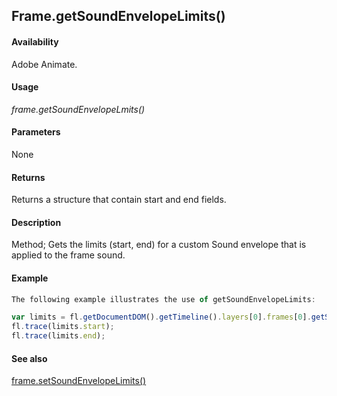 ## Frame.getSoundEnvelopeLimits()

#### Availability

Adobe Animate.

#### Usage

*frame.getSoundEnvelopeLmits()*

#### Parameters

None

#### Returns

Returns a structure that contain start and end fields.

#### Description

Method; Gets the limits (start, end) for a custom Sound envelope that is applied to the frame sound.

#### Example

```javascript
The following example illustrates the use of getSoundEnvelopeLimits:

var limits = fl.getDocumentDOM().getTimeline().layers[0].frames[0].getSoundEnvelopeLimits(); 
fl.trace(limits.start);
fl.trace(limits.end);

```
#### See also

[frame.setSoundEnvelopeLimits()](../Frame_object/frame28.md)

